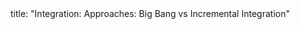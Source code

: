 <frontmatter>
title: "Integration: Approaches: Big Bang vs Incremental Integration"
</frontmatter>

<include src="unit-inPage-asFlat.md" boilerplate />